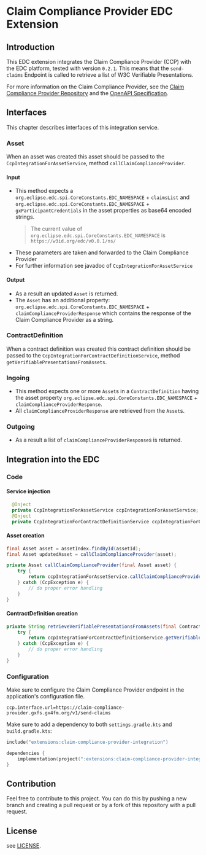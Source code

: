 # Claim Compliance Provider EDC Extension

## Introduction
This EDC extension integrates the Claim Compliance Provider (CCP) with the EDC platform, tested with version `0.2.1`. This means that the `send-claims` Endpoint is called to retrieve a list of W3C Verifiable Presentations.

For more information on the Claim Compliance Provider, see the [Claim Compliance Provider Repository](https://github.com/GAIA-X4PLC-AAD/claim-compliance-provider) and the [OpenAPI Specification](https://claim-compliance-provider.gxfs.gx4fm.org/docs/).

## Interfaces
This chapter describes interfaces of this integration service.

### Asset
When an asset was created this asset should be passed to the `CcpIntegrationForAssetService`, method `callClaimComplianceProvider`. 

#### Input
* This method expects a `org.eclipse.edc.spi.CoreConstants.EDC_NAMESPACE` + `claimsList` and `org.eclipse.edc.spi.CoreConstants.EDC_NAMESPACE` + `gxParticipantCredentials` in the asset properties as base64 encoded strings.
  > The current value of `org.eclipse.edc.spi.CoreConstants.EDC_NAMESPACE` is `https://w3id.org/edc/v0.0.1/ns/` 
* These parameters are taken and forwarded to the Claim Compliance Provider
* For further information see javadoc of `CcpIntegrationForAssetService`

#### Output
* As a result an updated `Asset` is returned.
* The `Asset` has an additional property: `org.eclipse.edc.spi.CoreConstants.EDC_NAMESPACE` + `claimComplianceProviderResponse` which contains the response of the Claim Compliance Provider as a string.

### ContractDefinition
When a contract definition was created this contract definition should be passed to the `CcpIntegrationForContractDefinitionService`, method `getVerifiablePresentationsFromAssets`.

### Ingoing
* This method expects one or more `Asset`s in a `ContractDefinition` having the asset property `org.eclipse.edc.spi.CoreConstants.EDC_NAMESPACE` + `claimComplianceProviderResponse`.
* All `claimComplianceProviderResponse` are retrieved from the `Asset`s.

### Outgoing
* As a result a list of `claimComplianceProviderResponse`s is returned.

## Integration into the EDC

### Code
#### Service injection
```java
  @Inject
  private CcpIntegrationForAssetService ccpIntegrationForAssetService;
  @Inject
  private CcpIntegrationForContractDefinitionService ccpIntegrationForContractDefinitionService;
```

#### Asset creation
```java
final Asset asset = assetIndex.findById(assetId);
final Asset updatedAsset = callClaimComplianceProvider(asset);
```
```java
private Asset callClaimComplianceProvider(final Asset asset) {
    try {
        return ccpIntegrationForAssetService.callClaimComplianceProvider(claimComplianceProviderEndpoint, assetService, asset);
    } catch (CcpException e) {
        // do proper error handling
    }
}
```
#### ContractDefinition creation
```java
private String retrieveVerifiablePresentationsFromAssets(final ContractDefinition contractDefinition, final AssetIndex assetIndex) {
    try {
        return ccpIntegrationForContractDefinitionService.getVerifiablePresentationsFromAssets(contractDefinition, assetIndex);
    } catch (CcpException e) {
        // do proper error handling
    }
}
```
### Configuration
Make sure to configure the Claim Compliance Provider endpoint in the application's configuration file.
```properties
ccp.interface.url=https://claim-compliance-provider.gxfs.gx4fm.org/v1/send-claims
```
Make sure to add a dependency to both `settings.gradle.kts` and `build.gradle.kts`:
```kotlin
include("extensions:claim-compliance-provider-integration")
```
```kotlin
dependencies {
    implementation(project(":extensions:claim-compliance-provider-integration"))
}
```



## Contribution
Feel free to contribute to this project. You can do this by pushing a new branch and creating a pull request or by a fork of this repository with a pull request.

## License
see [LICENSE](../../../LICENSE).
